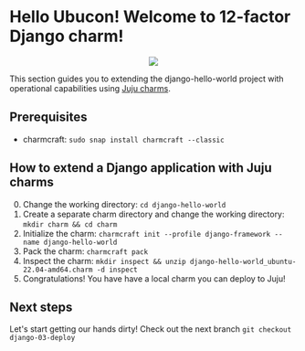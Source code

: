 # Hello Ubucon! Welcome to 12-factor Django charm!

<p align="center">
    <img src="https://res.cloudinary.com/canonical/image/fetch/f_auto,q_auto,fl_sanitize,c_fill,w_200,h_200/https://api.charmhub.io/api/v1/media/download/charm_g5MbnEy7wX7GTPtr20TcB16YCvXXZu2Y_icon_e08d61629f52f85dd79e8222b8b2360a7377af42e1a0f22fceca778ec3226d7c.png">
</p>

This section guides you to extending the django-hello-world project with operational capabilities
using [Juju charms](https://juju.is/).

## Prerequisites

- charmcraft: `sudo snap install charmcraft --classic`

## How to extend a Django application with Juju charms

0. Change the working directory: `cd django-hello-world`
1. Create a separate charm directory and change the working directory: `mkdir charm && cd charm`
2. Initialize the charm: `charmcraft init --profile django-framework --name django-hello-world`
3. Pack the charm: `charmcraft pack`
4. Inspect the charm: `mkdir inspect && unzip django-hello-world_ubuntu-22.04-amd64.charm -d inspect`
5. Congratulations! You have have a local charm you can deploy to Juju!

## Next steps

Let's start getting our hands dirty! Check out the next branch `git checkout django-03-deploy`
